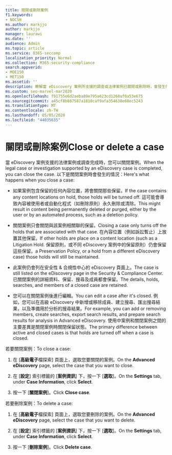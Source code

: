 ```yaml
---
title: 關閉或刪除案例
f1.keywords:
- NOCSH
ms.author: markjjo
author: markjjo
manager: laurawi
ms.date: ''
audience: Admin
ms.topic: article
ms.service: O365-seccomp
localization_priority: Normal
ms.collection: M365-security-compliance
search.appverid:
- MOE150
- MET150
ms.assetid: ''
description: 瞭解當 eDiscovery 案例所支援的調查或法律案例已關閉或刪除時，會發生什麼事。
ms.custom: seo-marvel-mar2020
ms.openlocfilehash: f91755e6d2aeba89e795a623cd1268af0a53e675
ms.sourcegitcommit: a45cf8b887587a1810caf9afa354638e68ec5243
ms.translationtype: MT
ms.contentlocale: zh-TW
ms.lasthandoff: 05/05/2020
ms.locfileid: "44035635"
---
```

# <a name="close-or-delete-a-case"></a><span data-ttu-id="777b5-103">關閉或刪除案例</span><span class="sxs-lookup"><span data-stu-id="777b5-103">Close or delete a case</span></span>

<span data-ttu-id="777b5-104">當 eDiscovery 案例支援的法律案例或調查完成時，您可以關閉案例。</span><span class="sxs-lookup"><span data-stu-id="777b5-104">When the legal case or investigation supported by an eDiscovery case is completed, you can close the case.</span></span> <span data-ttu-id="777b5-105">以下是關閉案例時會發生的情況：</span><span class="sxs-lookup"><span data-stu-id="777b5-105">Here's what happens when you close a case:</span></span>

- <span data-ttu-id="777b5-106">如果案例包含保留的任何內容位置，將會關閉那些保留。</span><span class="sxs-lookup"><span data-stu-id="777b5-106">If the case contains any content locations on hold, those holds will be turned off.</span></span> <span data-ttu-id="777b5-107">這可能會導致內容被使用者或自動化程式（如刪除原則）永久刪除或清除。</span><span class="sxs-lookup"><span data-stu-id="777b5-107">This might result in content being permanently deleted or purged, either by the user or by an automated process, such as a deletion policy.</span></span>

- <span data-ttu-id="777b5-108">關閉案例只會關閉與該案例相關聯的保留。</span><span class="sxs-lookup"><span data-stu-id="777b5-108">Closing a case only turns off the holds that are associated with that case.</span></span> <span data-ttu-id="777b5-109">在內容位置（例如訴訟暫止）上放置其他保留。</span><span class="sxs-lookup"><span data-stu-id="777b5-109">If other holds are place on a content location (such as a Litigation Hold.</span></span> <span data-ttu-id="777b5-110">保留原則，或不同 eDiscovery 案例中的保留原則）仍會保留這些保留。</span><span class="sxs-lookup"><span data-stu-id="777b5-110">a Preservation Policy, or a hold from a different eDiscovery case) those holds will still be maintained.</span></span>

- <span data-ttu-id="777b5-111">此案例仍會列在安全性 & 合規性中心的 eDiscovery 頁面上。</span><span class="sxs-lookup"><span data-stu-id="777b5-111">The case is still listed on the eDiscovery page in the Security & Compliance Center.</span></span> <span data-ttu-id="777b5-112">已關閉案例的詳細資料、保留、搜尋及成員都會保留。</span><span class="sxs-lookup"><span data-stu-id="777b5-112">The details, holds, searches, and members of a closed case are retained.</span></span>

- <span data-ttu-id="777b5-113">您可以在關閉案例後進行編輯。</span><span class="sxs-lookup"><span data-stu-id="777b5-113">You can edit a case after it's closed.</span></span> <span data-ttu-id="777b5-114">例如，您可以在高級 eDiscovery 中新增或移除成員、建立搜尋、匯出搜尋結果，以及準備用於分析的搜尋結果。</span><span class="sxs-lookup"><span data-stu-id="777b5-114">For example, you can add or removing members, create searches, export search results, and prepare search results for analysis in Advanced eDiscovery.</span></span> <span data-ttu-id="777b5-115">使用中案例和關閉案例之間的主要差異是關閉案例時關閉保留狀態。</span><span class="sxs-lookup"><span data-stu-id="777b5-115">The primary difference between active and closed cases is that holds are turned off when a case is closed.</span></span>

<span data-ttu-id="777b5-116">若要關閉案例：</span><span class="sxs-lookup"><span data-stu-id="777b5-116">To close a case:</span></span>

1. <span data-ttu-id="777b5-117">在 [**高級電子**檔探索] 頁面上，選取您要關閉的案例。</span><span class="sxs-lookup"><span data-stu-id="777b5-117">On the **Advanced eDiscovery** page, select the case that you want to close.</span></span>

2. <span data-ttu-id="777b5-118">在 [**設定**] 索引標籤的 [**案例資訊**] 下，按一下 [**選取**]。</span><span class="sxs-lookup"><span data-stu-id="777b5-118">On the **Settings** tab, under **Case Information**, click **Select**.</span></span>

3. <span data-ttu-id="777b5-119">按一下 [**關閉案例**]。</span><span class="sxs-lookup"><span data-stu-id="777b5-119">Click **Close case**.</span></span>

<span data-ttu-id="777b5-120">若要刪除案例：</span><span class="sxs-lookup"><span data-stu-id="777b5-120">To delete a case:</span></span>

1. <span data-ttu-id="777b5-121">在 [**高級電子**檔探索] 頁面上，選取您要刪除的案例。</span><span class="sxs-lookup"><span data-stu-id="777b5-121">On the **Advanced eDiscovery** page, select the case that you want to delete.</span></span>

2. <span data-ttu-id="777b5-122">在 [**設定**] 索引標籤的 [**案例資訊**] 下，按一下 [**選取**]。</span><span class="sxs-lookup"><span data-stu-id="777b5-122">On the **Settings** tab, under **Case Information**, click **Select**.</span></span>

3. <span data-ttu-id="777b5-123">按一下 [**刪除案例**]。</span><span class="sxs-lookup"><span data-stu-id="777b5-123">Click **Delete case**.</span></span> 
